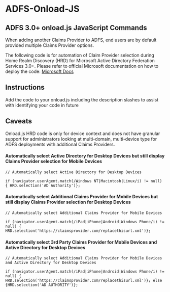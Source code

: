 # ADFS-Onload-JS

## ADFS 3.0+ onload.js JavaScript Commands
When adding another Claims Provider to ADFS, end users are by default provided multiple Claims Provider options.

The following code is for automation of Claim Provider selection during Home Realm Discovery (HRD) for Microsoft Active Directory Federation Services 3.0+. Please refer to official Microsoft documentation on how to deploy the code: [Microsoft Docs](https://docs.microsoft.com/en-us/windows-server/identity/ad-fs/operations/advanced-customization-of-ad-fs-sign-in-pages)

## Instructions
Add the code to your onload.js including the description slashes to assist with identifying your code in future

## Caveats
Onload.js HRD code is only for device context and does not have granular support for administrators looking at multi-domain, multi-device type for ADFS deployments with additional Claims Providers.

#### Automatically select Active Directory for Desktop Devices but still display Claims Provider selection for Mobile Devices
```
// Automatically select Active Directory for Desktop Devices

if (navigator.userAgent.match(/Windows NT|Macintosh|Linux/i) != null) { HRD.selection('AD Authority')};
```

#### Automatically select Additional Claims Provider for Mobile Devices but still display Claims Provider selection for Desktop Devices

```
// Automatically select Additional Claims Provider for Mobile Devices

if (navigator.userAgent.match(/iPad|iPhone|Android|Windows Phone/i) != null) { HRD.selection('https://claimsprovider.com/replacethisurl.xml')};
```

#### Automatically select 3rd Party Claims Provider for Mobile Devices and Active Directory for Desktop Devices

```
// Automatically select Additional Claims Provider for Mobile Devices and Active Directory for Desktop Devices

if (navigator.userAgent.match(/iPad|iPhone|Android|Windows Phone/i) != null) { HRD.selection('https://claimsprovider.com/replacethisurl.xml')}; else {HRD.selection('AD AUTHORITY')};
```
